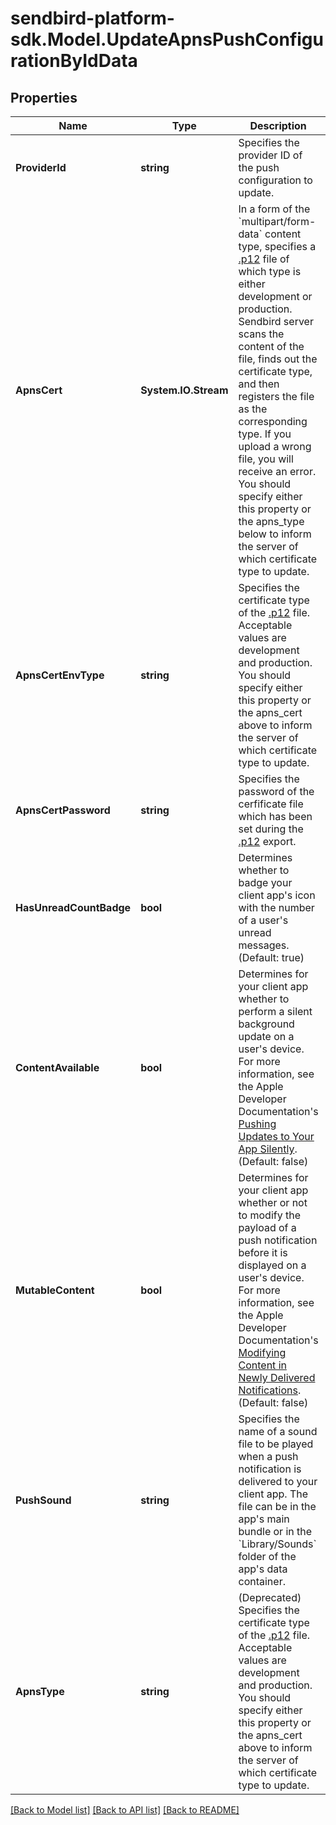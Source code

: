 
# sendbird-platform-sdk.Model.UpdateApnsPushConfigurationByIdData

## Properties

Name | Type | Description | Notes
------------ | ------------- | ------------- | -------------
**ProviderId** | **string** | Specifies the provider ID of the push configuration to update. | 
**ApnsCert** | **System.IO.Stream** | In a form of the &#x60;multipart/form-data&#x60; content type, specifies a [.p12](/docs/chat/v3/ios/guides/push-notifications#2-step-3-export-a-p12-file-and-upload-to-sendbird-dashboard) file of which type is either development or production. Sendbird server scans the content of the file, finds out the certificate type, and then registers the file as the corresponding type. If you upload a wrong file, you will receive an error. You should specify either this property or the apns_type below to inform the server of which certificate type to update. | 
**ApnsCertEnvType** | **string** | Specifies the certificate type of the [.p12](/docs/chat/v3/ios/guides/push-notifications#2-step-3-export-a-p12-file-and-upload-to-sendbird-dashboard) file. Acceptable values are development and production. You should specify either this property or the apns_cert above to inform the server of which certificate type to update. | 
**ApnsCertPassword** | **string** | Specifies the password of the cerfificate file which has been set during the [.p12](/docs/chat/v3/ios/guides/push-notifications#2-step-3-export-a-p12-file-and-upload-to-sendbird-dashboard) export. | 
**HasUnreadCountBadge** | **bool** | Determines whether to badge your client app&#39;s icon with the number of a user&#39;s unread messages. (Default: true) | 
**ContentAvailable** | **bool** | Determines for your client app whether to perform a silent background update on a user&#39;s device. For more information, see the Apple Developer Documentation&#39;s [Pushing Updates to Your App Silently](https://developer.apple.com/documentation/usernotifications/setting_up_a_remote_notification_server/pushing_updates_to_your_app_silently). (Default: false) | 
**MutableContent** | **bool** | Determines for your client app whether or not to modify the payload of a push notification before it is displayed on a user&#39;s device. For more information, see the Apple Developer Documentation&#39;s [Modifying Content in Newly Delivered Notifications](https://developer.apple.com/documentation/usernotifications/modifying_content_in_newly_delivered_notifications). (Default: false) | 
**PushSound** | **string** | Specifies the name of a sound file to be played when a push notification is delivered to your client app. The file can be in the app&#39;s main bundle or in the &#x60;Library/Sounds&#x60; folder of the app&#39;s data container. | 
**ApnsType** | **string** | (Deprecated)  Specifies the certificate type of the [.p12](/docs/chat/v3/ios/guides/push-notifications#2-step-3-export-a-p12-file-and-upload-to-sendbird-dashboard) file. Acceptable values are development and production. You should specify either this property or the apns_cert above to inform the server of which certificate type to update. | 

[[Back to Model list]](../README.md#documentation-for-models)
[[Back to API list]](../README.md#documentation-for-api-endpoints)
[[Back to README]](../README.md)

